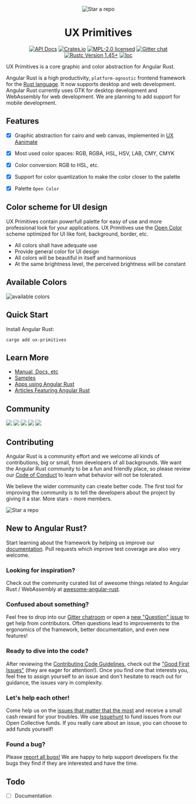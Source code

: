<center>

![Star a repo](https://dudochkin-victor.github.io/assets/ux-primitives/logo-wide.svg)
# UX Primitives

[![API Docs][docrs-badge]][docrs-url]
[![Crates.io][crates-badge]][crates-url]
[![MPL-2.0 licensed][license-badge]][license-url]
[![Gitter chat][gitter-badge]][gitter-url]
[![Rustc Version 1.45+][rust-badge]][rust-url]
[![loc][loc-badge]][loc-url]

</center>

[docrs-badge]: https://img.shields.io/docsrs/ux-primitives?style=flat-square
[docrs-url]: https://docs.rs/ux-primitives/
[crates-badge]: https://img.shields.io/crates/v/ux-primitives.svg?style=flat-square
[crates-url]: https://crates.io/crates/ux-primitives
[license-badge]: https://img.shields.io/badge/license-MPL--2.0-blue.svg?style=flat-square
[license-url]: https://github.com/angular-rust/ux-primitives/blob/master/LICENSE
[gitter-badge]: https://img.shields.io/gitter/room/angular_rust/angular_rust.svg?style=flat-square
[gitter-url]: https://gitter.im/angular_rust/angular_rust
[rust-badge]: https://img.shields.io/badge/rustc-1.45-lightgrey.svg?style=flat-square
[rust-url]: https://blog.rust-lang.org/2020/07/16/Rust-1.45.0.html
[loc-badge]: https://tokei.rs/b1/github/angular-rust/ux-primitives?category=code
[loc-url]: https://github.com/Aaronepower/tokei#badges

UX Primitives is a core graphic and color abstraction for Angular Rust.

Angular Rust is a high productivity, `platform-agnostic` frontend framework for the [Rust language](https://www.rust-lang.org/). It now supports desktop and web development. Angular Rust currently uses GTK for desktop development and WebAssembly for web development. We are planning to add support for mobile development.

## Features

- [x] Graphic abstraction for cairo and web canvas, implemented in [UX Aanimate](https://github.com/angular-rust/ux-animate)
- [x] Most used color spaces: RGB, RGBA, HSL, HSV, LAB, CMY, CMYK
- [x] Color conversion: RGB to HSL, etc.
- [x] Support for color quantization to make the color closer to the palette
- [x] Palette `Open Color`


## Color scheme for UI design

UX Primitives contain powerfull palette for easy of use and more professional look for your applications. UX Primitives use the [Open Color](yeun.github.io/open-color) scheme optimized for UI like font, background, border, etc.

- All colors shall have adequate use
- Provide general color for UI design
- All colors will be beautiful in itself and harmonious
- At the same brightness level, the perceived brightness will be constant

## Available Colors

![available colors](https://dudochkin-victor.github.io/assets/ux-primitives/open-color.svg)

## Quick Start

Install Angular Rust:

	cargo add ux-primitives

## Learn More

* [Manual, Docs, etc](https://angular-rust.github.io/)
* [Samples](https://github.com/angular-rust/ux-samples)
* [Apps using Angular Rust](https://github.com/angular-rust/ux-primitives/wiki/Apps-in-the-Wild)
* [Articles Featuring Angular Rust](https://github.com/angular-rust/ux-primitives/wiki/Articles)

## Community

 [![](https://img.shields.io/badge/Facebook-1877F2?style=for-the-badge&logo=facebook&logoColor=white)](https://www.facebook.com/groups/angular.rust) 
 [![](https://img.shields.io/badge/Stack_Overflow-FE7A16?style=for-the-badge&logo=stack-overflow&logoColor=white)](https://stackoverflow.com/questions/tagged/angular-rust) 
 [![](https://img.shields.io/badge/YouTube-FF0000?style=for-the-badge&logo=youtube&logoColor=white)](https://www.youtube.com/channel/UCBJTkSl_JWShuolUy4JksTQ) 
 [![](https://img.shields.io/badge/Medium-12100E?style=for-the-badge&logo=medium&logoColor=white)](https://medium.com/@angular.rust) 
 [![](https://img.shields.io/gitter/room/angular_rust/angular_rust?style=for-the-badge)](https://gitter.im/angular_rust/community)


## Contributing

Angular Rust is a community effort and we welcome all kinds of contributions, big or small, from developers of all backgrounds. We want the Angular Rust community to be a fun and friendly place, so please review our [Code of Conduct](CODE_OF_CONDUCT.md) to learn what behavior will not be tolerated.

We believe the wider community can create better code. The first tool for improving the community is to tell the developers about the project by giving it a star. More stars - more members.

 ![Star a repo](https://dudochkin-victor.github.io/assets/star-me-wide.svg)

## New to Angular Rust?

Start learning about the framework by helping us improve our [documentation](https://angular-rust.github.io/). Pull requests which improve test coverage are also very welcome.

### Looking for inspiration?

Check out the community curated list of awesome things related to Angular Rust / WebAssembly at [awesome-angular-rust](https://github.com/angular-rust/awesome-angular-rust).

### Confused about something?

Feel free to drop into our [Gitter chatroom](https://gitter.im/angular_rust/community) or open a [new "Question" issue](https://github.com/angular-rust/ux-primitives/issues/new/choose) to get help from contributors. Often questions lead to improvements to the ergonomics of the framework, better documentation, and even new features!

### Ready to dive into the code?

After reviewing the [Contributing Code Guidelines](CONTRIBUTING.md), check out the ["Good First Issues"](https://github.com/angular-rust/ux-primitives/issues?q=is%3Aopen+is%3Aissue+label%3A%22good+first+issue%22) (they are eager for attention!). Once you find one that interests you, feel free to assign yourself to an issue and don't hesitate to reach out for guidance, the issues vary in complexity.

### Let's help each other!

Come help us on the [issues that matter that the most](https://github.com/angular-rust/ux-primitives/labels/%3Adollar%3A%20Funded%20on%20Issuehunt) and receive a small cash reward for your troubles. We use [Issuehunt](https://issuehunt.io/r/angular-rust/ux-primitives/) to fund issues from our Open Collective funds. If you really care about an issue, you can choose to add funds yourself! 

### Found a bug?

Please [report all bugs!](https://github.com/angular-rust/ux-primitives/issues/new/choose) We are happy to help support developers fix the bugs they find if they are interested and have the time.

## Todo
- [ ] Documentation